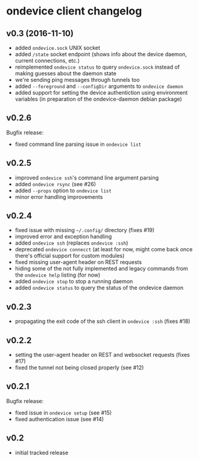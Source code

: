 ondevice client changelog
=========================

## v0.3 (2016-11-10)

- added `ondevice.sock` UNIX socket
- added `/state` socket endpoint (shows info about the device daemon, current connections, etc.)
- reimplemented `ondevice status` to query `ondevice.sock` instead of making guesses about the daemon state
- we're sending ping messages through tunnels too
- added `--foreground` and `--configDir` arguments to `ondevice daemon`
- added support for setting the device authentiction using environment variables (in preparation of the ondevice-daemon debian package)

## v0.2.6

Bugfix release:
- fixed command line parsing issue in `ondevice list`

## v0.2.5
- improved `ondevice ssh`'s command line argument parsing
- added `ondevice rsync` (see #26)
- added `--props` option to `ondevice list`
- minor error handling improvements

## v0.2.4
- fixed issue with missing `~/.config/` directory (fixes #19)
- improved error and exception handling
- added `ondevice ssh` (replaces `ondevice :ssh`)
- deprecated `ondevice connecct` (at least for now, might come back once there's official support for custom modules)
- fixed missing user-agent header on REST requests
- hiding some of the not fully implemented and legacy commands from the `ondevice help` listing (for now)
- added `ondevice stop` to stop a running daemon
- added `ondevice status` to query the status of the ondevice daemon

## v0.2.3
- propagating the exit code of the ssh client in `ondevice :ssh` (fixes #18)

## v0.2.2
- setting the user-agent header on REST and websocket requests (fixes #17)
- fixed the tunnel not being closed properly (see #12)

## v0.2.1

Bugfix release:

- fixed issue in `ondevice setup` (see #15)
- fixed authentication issue (see #14)

## v0.2
- initial tracked release
